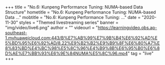 +++
    title = "No.6: Kunpeng Performance Tuning: NUMA-based Data Structure"
    hometitle = "No.6: Kunpeng Performance Tuning: NUMA-based Data …"
    mobtitle = "No.6: Kunpeng Performance Tuning: …"
    date = "2020-11-30"
    styles = "Themed livestreaming series"
    banner = "img/video/live6.png"
    author = ""
    videourl = "https://learningvideo.obs.ap-southeast-1.myhuaweicloud.com:443/B%E7%AB%99%E7%9B%B4%E6%92%AD%E5%BD%95%E6%92%AD/8.22%E9%B2%B2%E9%B9%8F%E6%80%A7%E8%83%BD%E4%BC%98%E5%8C%96%E4%B9%8B%E6%95%B0%E6%8D%AE%E7%BB%93%E6%9E%84NUMA%E5%8C%96.mp4" 
    tag = "live"
+++